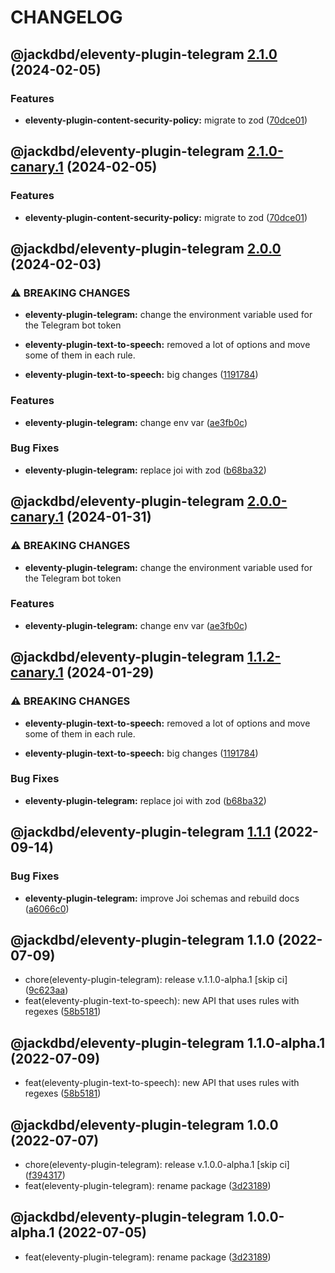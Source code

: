 # CHANGELOG

## @jackdbd/eleventy-plugin-telegram [2.1.0](https://github.com/jackdbd/undici/compare/@jackdbd/eleventy-plugin-telegram@2.0.0...@jackdbd/eleventy-plugin-telegram@2.1.0) (2024-02-05)


### Features

* **eleventy-plugin-content-security-policy:** migrate to zod ([70dce01](https://github.com/jackdbd/undici/commit/70dce01715f36a4070d491444f50e3ccdb70fad1))

## @jackdbd/eleventy-plugin-telegram [2.1.0-canary.1](https://github.com/jackdbd/undici/compare/@jackdbd/eleventy-plugin-telegram@2.0.0...@jackdbd/eleventy-plugin-telegram@2.1.0-canary.1) (2024-02-05)


### Features

* **eleventy-plugin-content-security-policy:** migrate to zod ([70dce01](https://github.com/jackdbd/undici/commit/70dce01715f36a4070d491444f50e3ccdb70fad1))

## @jackdbd/eleventy-plugin-telegram [2.0.0](https://github.com/jackdbd/undici/compare/@jackdbd/eleventy-plugin-telegram@1.1.1...@jackdbd/eleventy-plugin-telegram@2.0.0) (2024-02-03)


### ⚠ BREAKING CHANGES

* **eleventy-plugin-telegram:** change the environment variable used for the Telegram
bot token
* **eleventy-plugin-text-to-speech:** removed a lot of options and move some of them in each
rule.

* **eleventy-plugin-text-to-speech:** big changes ([1191784](https://github.com/jackdbd/undici/commit/1191784bf8742f83d0cec6c289fe62df1fbcff9f))


### Features

* **eleventy-plugin-telegram:** change env var ([ae3fb0c](https://github.com/jackdbd/undici/commit/ae3fb0c723caf041eff915d638a1b625a780bb85))


### Bug Fixes

* **eleventy-plugin-telegram:** replace joi with zod ([b68ba32](https://github.com/jackdbd/undici/commit/b68ba329891a459705b1fbcbf8a979483a7d0ab1))

## @jackdbd/eleventy-plugin-telegram [2.0.0-canary.1](https://github.com/jackdbd/undici/compare/@jackdbd/eleventy-plugin-telegram@1.1.2-canary.1...@jackdbd/eleventy-plugin-telegram@2.0.0-canary.1) (2024-01-31)


### ⚠ BREAKING CHANGES

* **eleventy-plugin-telegram:** change the environment variable used for the Telegram
bot token

### Features

* **eleventy-plugin-telegram:** change env var ([ae3fb0c](https://github.com/jackdbd/undici/commit/ae3fb0c723caf041eff915d638a1b625a780bb85))

## @jackdbd/eleventy-plugin-telegram [1.1.2-canary.1](https://github.com/jackdbd/undici/compare/@jackdbd/eleventy-plugin-telegram@1.1.1...@jackdbd/eleventy-plugin-telegram@1.1.2-canary.1) (2024-01-29)


### ⚠ BREAKING CHANGES

* **eleventy-plugin-text-to-speech:** removed a lot of options and move some of them in each
rule.

* **eleventy-plugin-text-to-speech:** big changes ([1191784](https://github.com/jackdbd/undici/commit/1191784bf8742f83d0cec6c289fe62df1fbcff9f))


### Bug Fixes

* **eleventy-plugin-telegram:** replace joi with zod ([b68ba32](https://github.com/jackdbd/undici/commit/b68ba329891a459705b1fbcbf8a979483a7d0ab1))

## @jackdbd/eleventy-plugin-telegram [1.1.1](https://github.com/jackdbd/undici/compare/@jackdbd/eleventy-plugin-telegram@1.1.0...@jackdbd/eleventy-plugin-telegram@1.1.1) (2022-09-14)


### Bug Fixes

* **eleventy-plugin-telegram:** improve Joi schemas and rebuild docs ([a6066c0](https://github.com/jackdbd/undici/commit/a6066c03e0e39fc34cf2b224cb53225eeebb15d9))

## @jackdbd/eleventy-plugin-telegram 1.1.0 (2022-07-09)

* chore(eleventy-plugin-telegram): release v.1.1.0-alpha.1 [skip ci] ([9c623aa](https://github.com/jackdbd/undici/commit/9c623aa))
* feat(eleventy-plugin-text-to-speech): new API that uses rules with regexes ([58b5181](https://github.com/jackdbd/undici/commit/58b5181))

## @jackdbd/eleventy-plugin-telegram 1.1.0-alpha.1 (2022-07-09)

* feat(eleventy-plugin-text-to-speech): new API that uses rules with regexes ([58b5181](https://github.com/jackdbd/undici/commit/58b5181))

## @jackdbd/eleventy-plugin-telegram 1.0.0 (2022-07-07)

* chore(eleventy-plugin-telegram): release v.1.0.0-alpha.1 [skip ci] ([f394317](https://github.com/jackdbd/undici/commit/f394317))
* feat(eleventy-plugin-telegram): rename package ([3d23189](https://github.com/jackdbd/undici/commit/3d23189))

## @jackdbd/eleventy-plugin-telegram 1.0.0-alpha.1 (2022-07-05)

* feat(eleventy-plugin-telegram): rename package ([3d23189](https://github.com/jackdbd/undici/commit/3d23189))
